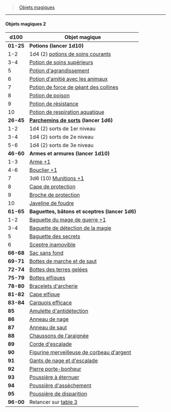﻿---
!GenericItem
Id: magicitems_hd.md#objets-magiques-2
ParentLink: magicitems_hd.md#objets-magiques
Name: Objets magiques 2
ParentName: Objets magiques
NameLevel: 4
Attributes:
  Name: Objets magiques 2
  Markdown: >+
    #### <!--Name-->Objets magiques 2<!--/Name-->


    |d100|Objet magique|

    |---|---|

    |**01-25**|**Potions (lancer 1d10)**|

    |1-2|1d4 (2) [potions de soins courants](hd_magicitems_az_potion_de_soins.md)|

    |3-4|[Potion de soins supérieurs](hd_magicitems_az_potion_de_soins.md)|

    |5|[Potion d'agrandissement](hd_magicitems_az_potion_dagrandissement.md)|

    |6|[Potion d'amitié avec les animaux](hd_magicitems_az_potion_damitie_avec_les_animaux.md)|

    |7|[Potion de force de géant des collines](hd_magicitems_az_potion_de_force_de_geant.md)|

    |8|[Potion de poison](hd_magicitems_az_potion_de_poison.md)|

    |9|[Potion de résistance](hd_magicitems_az_potion_de_resistance.md)|

    |10|[Potion de respiration aquatique](hd_magicitems_az_potion_de_respiration_aquatique.md)|

    |**26-45**|**[Parchemins de sorts](hd_magicitems_az_parchemin_magique.md) (lancer 1d6)**|

    |1-2|1d4 (2) sorts de 1er niveau|

    |3-4|1d4 (2) sorts de 2e niveau|

    |5-6|1d4 (2) sorts de 3e niveau|

    |**46-60**|**Armes et armures (lancer 1d10)**|

    |1-3|[Arme +1](hd_magicitems_az_arme_1_2_ou_3.md)|

    |4-6|[Bouclier +1](hd_magicitems_az_bouclier_1_2_ou_3.md)|

    |7|3d6 (10) [Munitions +1](hd_magicitems_az_munitions_1_2_ou_3.md)|

    |8|[Cape de protection](hd_magicitems_az_cape_de_protection.md)|

    |9|[Broche de protection](hd_magicitems_az_broche_de_protection.md)|

    |10|[Javeline de foudre](hd_magicitems_az_javeline_de_foudre.md)|

    |**61-65**|**Baguettes, bâtons et sceptres (lancer 1d6)**|

    |1-2|[Baguette du mage de guerre +1](hd_magicitems_az_baguette_du_mage_de_guerre_1_2_ou_3.md)|

    |3-4|[Baguette de détection de la magie](hd_magicitems_az_baguette_de_detection_de_la_magie.md)|

    |5|[Baguette des secrets](hd_magicitems_az_baguette_des_secrets.md)|

    |6|[Sceptre inamovible](hd_magicitems_az_sceptre_inamovible.md)|

    |**66-68**|[Sac sans fond](hd_magicitems_az_sac_sans_fond.md)|

    |**69-71**|[Bottes de marche et de saut](hd_magicitems_az_bottes_de_marche_et_de_saut.md)|

    |**72-74**|[Bottes des terres gelées](hd_magicitems_az_bottes_des_terres_gelees.md)|

    |**75-79**|[Bottes elfiques](hd_magicitems_az_bottes_elfiques.md)|

    |**78-80**|[Bracelets d'archerie](hd_magicitems_az_bracelets_darcherie.md)|

    |**81-82**|[Cape elfique](hd_magicitems_az_cape_elfique.md)|

    |**83-84**|[Carquois efficace](hd_magicitems_az_carquois_efficace.md)|

    |**85**|[Amulette d'antidétection](hd_magicitems_az_amulette_dantidetection.md)|

    |**86**|[Anneau de nage](hd_magicitems_az_anneau_de_nage.md)|

    |**87**|[Anneau de saut](hd_magicitems_az_anneau_de_saut.md)|

    |**88**|[Chaussons de l'araignée](hd_magicitems_az_chaussons_de_laraignee.md)|

    |**89**|[Corde d'escalade](hd_magicitems_az_corde_descalade.md)|

    |**90**|[Figurine merveilleuse de corbeau d'argent](hd_magicitems_az_figurine_merveilleuse.md)|

    |**91**|[Gants de nage et d'escalade](hd_magicitems_az_gants_de_nage_et_descalade.md)|

    |**92**|[Pierre porte-bonheur](hd_magicitems_az_pierre_porte_bonheur.md)|

    |**93**|[Poussière à éternuer](hd_magicitems_az_poussiere_a_eternuer.md)|

    |**94**|[Poussière d'assèchement](hd_magicitems_az_poussiere_dassechement.md)|

    |**95**|[Poussière de disparition](hd_magicitems_az_poussiere_de_disparition.md)|

    |**96-00**|Relancer sur [table 3](hd_magicitems_objets_magiques_3.md)|

AttributesDictionary: >+
  Name: Objets magiques 2

  Markdown: >+

    #### <!--Name-->Objets magiques 2<!--/Name-->





    |d100|Objet magique|



    |---|---|



    |**01-25**|**Potions (lancer 1d10)**|



    |1-2|1d4 (2) [potions de soins courants](hd_magicitems_az_potion_de_soins.md)|



    |3-4|[Potion de soins supérieurs](hd_magicitems_az_potion_de_soins.md)|



    |5|[Potion d'agrandissement](hd_magicitems_az_potion_dagrandissement.md)|



    |6|[Potion d'amitié avec les animaux](hd_magicitems_az_potion_damitie_avec_les_animaux.md)|



    |7|[Potion de force de géant des collines](hd_magicitems_az_potion_de_force_de_geant.md)|



    |8|[Potion de poison](hd_magicitems_az_potion_de_poison.md)|



    |9|[Potion de résistance](hd_magicitems_az_potion_de_resistance.md)|



    |10|[Potion de respiration aquatique](hd_magicitems_az_potion_de_respiration_aquatique.md)|



    |**26-45**|**[Parchemins de sorts](hd_magicitems_az_parchemin_magique.md) (lancer 1d6)**|



    |1-2|1d4 (2) sorts de 1er niveau|



    |3-4|1d4 (2) sorts de 2e niveau|



    |5-6|1d4 (2) sorts de 3e niveau|



    |**46-60**|**Armes et armures (lancer 1d10)**|



    |1-3|[Arme +1](hd_magicitems_az_arme_1_2_ou_3.md)|



    |4-6|[Bouclier +1](hd_magicitems_az_bouclier_1_2_ou_3.md)|



    |7|3d6 (10) [Munitions +1](hd_magicitems_az_munitions_1_2_ou_3.md)|



    |8|[Cape de protection](hd_magicitems_az_cape_de_protection.md)|



    |9|[Broche de protection](hd_magicitems_az_broche_de_protection.md)|



    |10|[Javeline de foudre](hd_magicitems_az_javeline_de_foudre.md)|



    |**61-65**|**Baguettes, bâtons et sceptres (lancer 1d6)**|



    |1-2|[Baguette du mage de guerre +1](hd_magicitems_az_baguette_du_mage_de_guerre_1_2_ou_3.md)|



    |3-4|[Baguette de détection de la magie](hd_magicitems_az_baguette_de_detection_de_la_magie.md)|



    |5|[Baguette des secrets](hd_magicitems_az_baguette_des_secrets.md)|



    |6|[Sceptre inamovible](hd_magicitems_az_sceptre_inamovible.md)|



    |**66-68**|[Sac sans fond](hd_magicitems_az_sac_sans_fond.md)|



    |**69-71**|[Bottes de marche et de saut](hd_magicitems_az_bottes_de_marche_et_de_saut.md)|



    |**72-74**|[Bottes des terres gelées](hd_magicitems_az_bottes_des_terres_gelees.md)|



    |**75-79**|[Bottes elfiques](hd_magicitems_az_bottes_elfiques.md)|



    |**78-80**|[Bracelets d'archerie](hd_magicitems_az_bracelets_darcherie.md)|



    |**81-82**|[Cape elfique](hd_magicitems_az_cape_elfique.md)|



    |**83-84**|[Carquois efficace](hd_magicitems_az_carquois_efficace.md)|



    |**85**|[Amulette d'antidétection](hd_magicitems_az_amulette_dantidetection.md)|



    |**86**|[Anneau de nage](hd_magicitems_az_anneau_de_nage.md)|



    |**87**|[Anneau de saut](hd_magicitems_az_anneau_de_saut.md)|



    |**88**|[Chaussons de l'araignée](hd_magicitems_az_chaussons_de_laraignee.md)|



    |**89**|[Corde d'escalade](hd_magicitems_az_corde_descalade.md)|



    |**90**|[Figurine merveilleuse de corbeau d'argent](hd_magicitems_az_figurine_merveilleuse.md)|



    |**91**|[Gants de nage et d'escalade](hd_magicitems_az_gants_de_nage_et_descalade.md)|



    |**92**|[Pierre porte-bonheur](hd_magicitems_az_pierre_porte_bonheur.md)|



    |**93**|[Poussière à éternuer](hd_magicitems_az_poussiere_a_eternuer.md)|



    |**94**|[Poussière d'assèchement](hd_magicitems_az_poussiere_dassechement.md)|



    |**95**|[Poussière de disparition](hd_magicitems_az_poussiere_de_disparition.md)|



    |**96-00**|Relancer sur [table 3](hd_magicitems_objets_magiques_3.md)|



---
> [Objets magiques](hd_magicitems.md)

---

#### Objets magiques 2

|d100|Objet magique|
|---|---|
|**01-25**|**Potions (lancer 1d10)**|
|1-2|1d4 (2) [potions de soins courants](hd_magicitems_az_potion_de_soins.md)|
|3-4|[Potion de soins supérieurs](hd_magicitems_az_potion_de_soins.md)|
|5|[Potion d'agrandissement](hd_magicitems_az_potion_dagrandissement.md)|
|6|[Potion d'amitié avec les animaux](hd_magicitems_az_potion_damitie_avec_les_animaux.md)|
|7|[Potion de force de géant des collines](hd_magicitems_az_potion_de_force_de_geant.md)|
|8|[Potion de poison](hd_magicitems_az_potion_de_poison.md)|
|9|[Potion de résistance](hd_magicitems_az_potion_de_resistance.md)|
|10|[Potion de respiration aquatique](hd_magicitems_az_potion_de_respiration_aquatique.md)|
|**26-45**|**[Parchemins de sorts](hd_magicitems_az_parchemin_magique.md) (lancer 1d6)**|
|1-2|1d4 (2) sorts de 1er niveau|
|3-4|1d4 (2) sorts de 2e niveau|
|5-6|1d4 (2) sorts de 3e niveau|
|**46-60**|**Armes et armures (lancer 1d10)**|
|1-3|[Arme +1](hd_magicitems_az_arme_1_2_ou_3.md)|
|4-6|[Bouclier +1](hd_magicitems_az_bouclier_1_2_ou_3.md)|
|7|3d6 (10) [Munitions +1](hd_magicitems_az_munitions_1_2_ou_3.md)|
|8|[Cape de protection](hd_magicitems_az_cape_de_protection.md)|
|9|[Broche de protection](hd_magicitems_az_broche_de_protection.md)|
|10|[Javeline de foudre](hd_magicitems_az_javeline_de_foudre.md)|
|**61-65**|**Baguettes, bâtons et sceptres (lancer 1d6)**|
|1-2|[Baguette du mage de guerre +1](hd_magicitems_az_baguette_du_mage_de_guerre_1_2_ou_3.md)|
|3-4|[Baguette de détection de la magie](hd_magicitems_az_baguette_de_detection_de_la_magie.md)|
|5|[Baguette des secrets](hd_magicitems_az_baguette_des_secrets.md)|
|6|[Sceptre inamovible](hd_magicitems_az_sceptre_inamovible.md)|
|**66-68**|[Sac sans fond](hd_magicitems_az_sac_sans_fond.md)|
|**69-71**|[Bottes de marche et de saut](hd_magicitems_az_bottes_de_marche_et_de_saut.md)|
|**72-74**|[Bottes des terres gelées](hd_magicitems_az_bottes_des_terres_gelees.md)|
|**75-79**|[Bottes elfiques](hd_magicitems_az_bottes_elfiques.md)|
|**78-80**|[Bracelets d'archerie](hd_magicitems_az_bracelets_darcherie.md)|
|**81-82**|[Cape elfique](hd_magicitems_az_cape_elfique.md)|
|**83-84**|[Carquois efficace](hd_magicitems_az_carquois_efficace.md)|
|**85**|[Amulette d'antidétection](hd_magicitems_az_amulette_dantidetection.md)|
|**86**|[Anneau de nage](hd_magicitems_az_anneau_de_nage.md)|
|**87**|[Anneau de saut](hd_magicitems_az_anneau_de_saut.md)|
|**88**|[Chaussons de l'araignée](hd_magicitems_az_chaussons_de_laraignee.md)|
|**89**|[Corde d'escalade](hd_magicitems_az_corde_descalade.md)|
|**90**|[Figurine merveilleuse de corbeau d'argent](hd_magicitems_az_figurine_merveilleuse.md)|
|**91**|[Gants de nage et d'escalade](hd_magicitems_az_gants_de_nage_et_descalade.md)|
|**92**|[Pierre porte-bonheur](hd_magicitems_az_pierre_porte_bonheur.md)|
|**93**|[Poussière à éternuer](hd_magicitems_az_poussiere_a_eternuer.md)|
|**94**|[Poussière d'assèchement](hd_magicitems_az_poussiere_dassechement.md)|
|**95**|[Poussière de disparition](hd_magicitems_az_poussiere_de_disparition.md)|
|**96-00**|Relancer sur [table 3](hd_magicitems_objets_magiques_3.md)|

